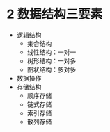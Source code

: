 # 2 数据结构三要素

- 逻辑结构
  - 集合结构
  - 线性结构：一对一
  - 树形结构：一对多
  - 图状结构：多对多
- 数据操作
- 存储结构
  - 顺序存储
  - 链式存储
  - 索引存储
  - 散列存储

